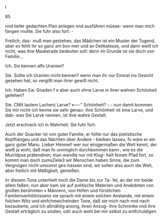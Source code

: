 I

85

nnd tiefer gedachten Plan anlegen nnd ausführen müsse-
wenn man mich fangen mollte. Sie fuhr also fort: -

Freilich, das- muß man gestehen, das Mädchen ist ein
Muster der Tugend, aber es fehlt ihr so ganz am bon mer
und an Delikatesse, und dann weiß ich nicht, was ihre
Maskerade bedeuten soll: denn im Grunde ist sie doch von
Familie. ,

Ich. Sie kennen alfo Uranien?

Sie. Sollte ich Uranien nicht kennen? wenn man
ihr nur Einmal ins Gesicht gesehen hat, so vergißt man
ihrer gewiß nicht.

Ich. Haben Ew. Gnaden f e aber auch ohne Larve in
ihrer wahren Schönheit gefehen?

Sie. CMit lautem Lachen) Larve? «—-" Schönheit? -.-
nun damit kommen Sie mir nicht-ich kenne sie sehr genau-
ihre Schönheit ist eine Larve, und dab- was Sie Larve
nennen, ist ihre wahre Gestalt.

Jetzt erschrack ich in Wahrheit. Sie fuhr fort:

Auch der Quacker ist von guter Familie, er follte nur
das pietistische Kopfhängeu und das Nächten über Andere -
bleiben lasseu, fo wäre er ein ganz guter Manu. Lieber
Himmel! wer nur einigermaßen die Welt kennt, der weiß
ja wohl, daß man fo unmöglich durchkommen kann , wie
es die Murridpse prätendiren; man wandle nur mit Klug-
heit feinen Pfad fort, so kommt man doch zumsZiele3 wir
Menschen haben Sinne, die zum Vergnügen nicht umsonst
ges-hassen sind, wir sollen also auch die Welt, aber freilich
mit Mäßigkeit, genießen.

Irr diesem Tone unterhielt mich die Dame bis zur Ta-
fel, an der mir beide allein faßen; nun aber kam sie auf
politische Materien und Anekdoten von großen berühmten »
Männern, von Höfen und fürstlichen Familienverhöltnissenz
sie sprach mit einem solchen Anstande, mit einem folchen
Witz und einfchmeichelnden Tone, daß sie mich nach nnd
nach bezauberte, und ich allmählig ansing, ihren Anzug-
ihre Schminke nnd ihre Gestalt erträglich zu sinden, odir
auch wohl bei mir selbst zu entfchuldigen.

